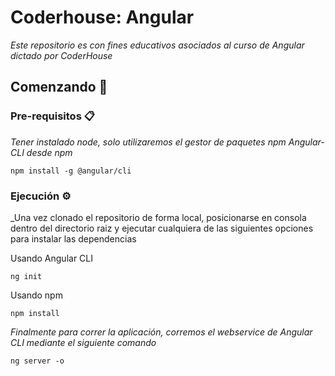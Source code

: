 # Coderhouse: Angular

_Este repositorio es con fines educativos asociados al curso de Angular dictado por CoderHouse_

## Comenzando 🚀

### Pre-requisitos 📋

_Tener instalado node, solo utilizaremos el gestor de paquetes npm_
_Angular-CLI desde npm_

```console
npm install -g @angular/cli
```

### Ejecución ⚙️

_Una vez clonado el repositorio de forma local, posicionarse en consola dentro del directorio raiz y ejecutar cualquiera de las siguientes opciones para instalar las dependencias

Usando Angular CLI

```console
ng init
```

Usando npm

```console
npm install
```

_Finalmente para correr la aplicación, corremos el webservice de Angular CLI mediante el siguiente comando_

```
ng server -o
```
